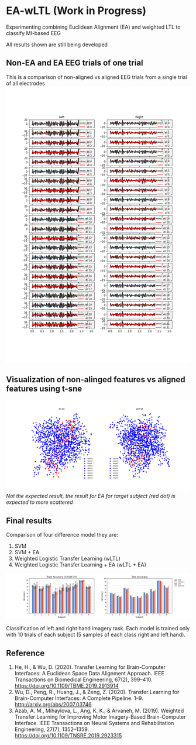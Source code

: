 # EA-wLTL (Work in Progress)
Experimenting combining Euclidean Alignment (EA) and weighted LTL to classify MI-based EEG 

All results shown are still being developed

## Non-EA and EA EEG trials of one trial
This is a comparison of non-aligned vs aligned EEG trials from a single trial of all electrodes 
![nonEA_vs_EA](./nonEA_vs_EA.png)

## Visualization of non-alinged features vs aligned features using t-sne
![SNE_plot](./SNE_plot.png)
*Not the expected result, the result for EA for target subject (red dot) is expected to more scattered*

## Final results
Comparison of four difference model they are:
1. SVM
2. SVM + EA
3. Weighted Logistic Transfer Learning (wLTL)
4. Weighted Logistic Transfer Learning + EA (wLTL + EA)

![result](result.png)

Classification of left and right hand imagery task.
Each model is trained only with 10 trials of each subject (5 samples of each class right and left hand).

## Reference
1. He, H., & Wu, D. (2020). Transfer Learning for Brain-Computer Interfaces: A Euclidean Space Data Alignment Approach. IEEE Transactions on Biomedical Engineering, 67(2), 399–410. https://doi.org/10.1109/TBME.2019.2913914
2. Wu, D., Peng, R., Huang, J., & Zeng, Z. (2020). Transfer Learning for Brain-Computer Interfaces: A Complete Pipeline. 1–9. http://arxiv.org/abs/2007.03746
3. Azab, A. M., Mihaylova, L., Ang, K. K., & Arvaneh, M. (2019). Weighted Transfer Learning for Improving Motor Imagery-Based Brain-Computer Interface. IEEE Transactions on Neural Systems and Rehabilitation Engineering, 27(7), 1352–1359. https://doi.org/10.1109/TNSRE.2019.2923315


